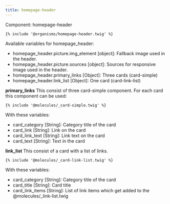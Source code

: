 ```yaml
---
title: homepage-header
---
```

Component: homepage-header

```
{% include '@organisms/homepage-header.twig' %}
```

Available variables for homepage_header:
* homepage_header.picture.img_element [object]: Fallback image used in the header.
* homepage_header.picture.sources [object]: Sources for responsive image used in the header.
* homepage_header.primary_links [Object]: Three cards (card-simple)
* homepage_header.link_list [Object]: One card (card-link-list)

**primary_links**
This consist of three card-simple component. For each card this component can be used:

```
{% include '@molecules/_card-simple.twig' %}
```
With these variables:

* card_category [String]: Category title of the card
* card_link [String]: Link on the card
* card_link_text [String]: Link text on the card
* card_text [String]: Text in the card


**link_list**
This consist of a card with a list of links. 

```
{% include '@molecules/_card-link-list.twig' %}
```

With these variables:

* card_category [String]: Category title of the card
* card_title [String]: Card title
* card_link_items [String]: List of link items which get added to the @molecules/_link-list.twig
